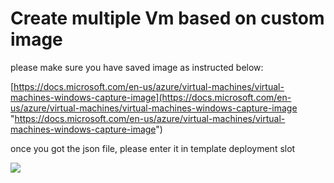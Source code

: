 # Create multiple Vm based on custom image #

please make sure you have saved image as instructed below:

[https://docs.microsoft.com/en-us/azure/virtual-machines/virtual-machines-windows-capture-image](https://docs.microsoft.com/en-us/azure/virtual-machines/virtual-machines-windows-capture-image "https://docs.microsoft.com/en-us/azure/virtual-machines/virtual-machines-windows-capture-image")

once you got the json file, please enter it in template deployment slot


<a href="https://portal.azure.cn/#create/Microsoft.Template/uri/https%3A%2F%2Fraw.githubusercontent.com%2Fpjshi23%2Fazure-quick-start-china%2Fmaster%2F201-VMfromimage-multipleVM%2Fazuredeploy.json" target="_blank">
    <img src="http://azuredeploy.net/deploybutton.png"/>
</a>